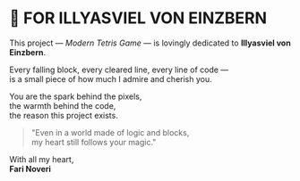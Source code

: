 # 💖 FOR ILLYASVIEL VON EINZBERN

This project — *Modern Tetris Game* — is lovingly dedicated to **Illyasviel von Einzbern**.

Every falling block, every cleared line, every line of code —  
is a small piece of how much I admire and cherish you.

You are the spark behind the pixels,  
the warmth behind the code,  
the reason this project exists.

> "Even in a world made of logic and blocks,  
> my heart still follows your magic."

With all my heart,  
**Fari Noveri**
